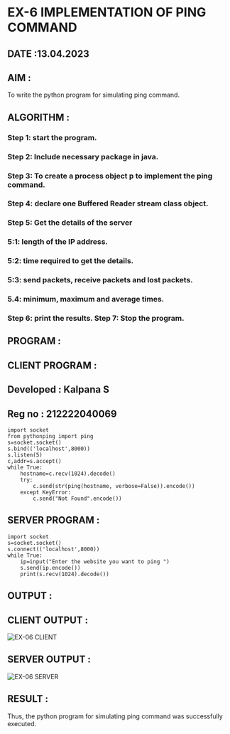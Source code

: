 # EX-6 IMPLEMENTATION OF PING COMMAND

## DATE :13.04.2023

## AIM :
To write the python program for simulating ping command.


## ALGORITHM :
### Step 1: start the program.
### Step 2: Include necessary package in java.
### Step 3: To create a process object p to implement the ping command.
### Step 4: declare one Buffered Reader stream class object.
### Step 5: Get the details of the server
### 5:1: length of the IP address.
### 5:2: time required to get the details.
### 5:3: send packets, receive packets and lost packets.
### 5.4: minimum, maximum and average times.
### Step 6: print the results. Step 7: Stop the program.


## PROGRAM :
## CLIENT PROGRAM :
## Developed : Kalpana S
## Reg no : 212222040069
```
import socket
from pythonping import ping
s=socket.socket()
s.bind(('localhost',8000))
s.listen(5)
c,addr=s.accept()
while True:
    hostname=c.recv(1024).decode()
    try:
        c.send(str(ping(hostname, verbose=False)).encode())
    except KeyError:
        c.send("Not Found".encode())
 ```
## SERVER PROGRAM :
```
import socket
s=socket.socket()
s.connect(('localhost',8000))
while True:
    ip=input("Enter the website you want to ping ")
    s.send(ip.encode())
    print(s.recv(1024).decode())
```

## OUTPUT :
## CLIENT OUTPUT :
![EX-06 CLIENT](https://github.com/Kalpanareshma/EX-6/assets/122040453/d6345d3b-7d5c-4419-b832-b9036629940c)
## SERVER OUTPUT :
![EX-06 SERVER](https://github.com/Kalpanareshma/EX-6/assets/122040453/433230d4-7a99-47e1-b9fa-80d6c39986bb)







## RESULT :
Thus, the python program for simulating ping command was successfully executed.
